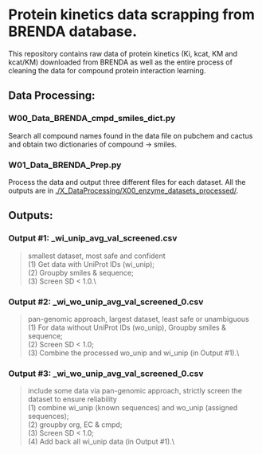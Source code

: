 # Protein kinetics data scrapping from BRENDA database.

This repository contains raw data of protein kinetics (Ki, kcat, KM and kcat/KM) downloaded from BRENDA as well as the entire process of cleaning the data for compound protein interaction learning.

## Data Processing:
### W00_Data_BRENDA_cmpd_smiles_dict.py 
Search all compound names found in the data file on pubchem and cactus and obtain two dictionaries of compound -> smiles.

### W01_Data_BRENDA_Prep.py
Process the data and output three different files for each dataset.
All the outputs are in [./X_DataProcessing/X00_enzyme_datasets_processed/](https://github.com/Zhiqing-Xu/protein_kinetics_data_scrapping/tree/main/X_DataProcessing/X00_enzyme_datasets_processed).

## Outputs: 
### Output #1: _wi_unip_avg_val_screened.csv
> smallest dataset, most safe and confident\
(1) Get data with UniProt IDs (wi_unip);\
(2) Groupby smiles & sequence;\
(3) Screen SD < 1.0.\

### Output #2: _wi_wo_unip_avg_val_screened_0.csv
> pan-genomic approach, largest dataset, least safe or unambiguous\
(1) For data without UniProt IDs (wo_unip), Groupby smiles & sequence;\
(2) Screen SD < 1.0;\
(3) Combine the processed wo_unip and wi_unip (in Output #1).\

### Output #3: _wi_wo_unip_avg_val_screened_0.csv
> include some data via pan-genomic approach, strictly screen the dataset to ensure reliability\
(1) combine wi_unip (known sequences) and wo_unip (assigned sequences);\
(2) groupby org, EC & cmpd;\
(3) Screen SD < 1.0;\
(4) Add back all wi_unip data (in Output #1).\
